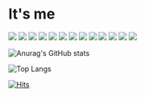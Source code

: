 # It's me

<img src="https://img.shields.io/badge/Python-black?style=flat&logo=Python&logoColor=3776AB"/>

<img src="https://img.shields.io/badge/Django-black?style=flat&logo=Django&logoColor=092E20"/>

<img src="https://img.shields.io/badge/HTML-black?style=flat&logo=HTML5&logoColor=E34F26"/>

<img src="https://img.shields.io/badge/CSS-black?style=flat&logo=CSS3&logoColor=1572B6"/>

<img src="https://img.shields.io/badge/JS-black?style=flat&logo=JAVASCRIPT&logoColor=F7DF1E"/>

<img src="https://img.shields.io/badge/Bootstrap-black?style=flat&logo=bootstrap&logoColor=7952B3"/>

<img src="https://img.shields.io/badge/Tailwindcss-black?style=flat&logo=tailwindcss&logoColor=06B6D4"/>

<img src="https://img.shields.io/badge/MySQL-black?style=flat&logo=mysql&logoColor=4479A1"/>

<img src="https://img.shields.io/badge/Linux-black?style=flat&logo=linux&logoColor=FCC624"/>

<img src="https://img.shields.io/badge/Slack-black?style=flat&logo=slack&logoColor=4A154B"/>

<img src="https://img.shields.io/badge/Notion-black?style=flat&logo=notion&logoColor=FFFFFF"/>

<img src="https://img.shields.io/badge/Figma-black?style=flat&logo=figma&logoColor=F24E1E"/>

<img src="https://img.shields.io/badge/Jirasoftware-black?style=flat&logo=jirasoftware&logoColor=0052CC"/>

![Anurag's GitHub stats](https://github-readme-stats.vercel.app/api?username=sotthang&show_icons=true&theme=tokyonight)

![Top Langs](https://github-readme-stats.vercel.app/api/top-langs/?username=sotthang&layout=compact&theme=tokyonight)

[![Hits](https://hits.seeyoufarm.com/api/count/incr/badge.svg?url=https%3A%2F%2Fgithub.com%2Fsotthang%2F&count_bg=%2379C83D&title_bg=%23555555&icon=&icon_color=%23E7E7E7&title=hits&edge_flat=false)](https://hits.seeyoufarm.com)
